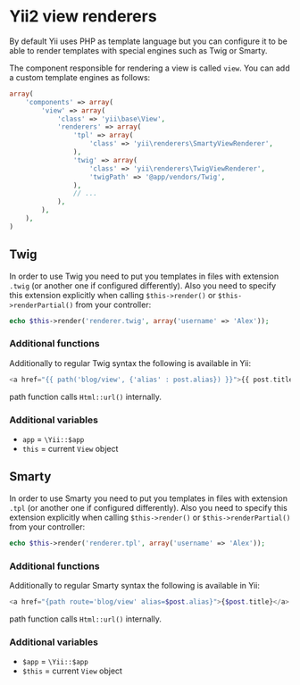Yii2 view renderers
===================

By default Yii uses PHP as template language but you can configure it to be able
to render templates with special engines such as Twig or Smarty.

The component responsible for rendering a view is called `view`. You can add
a custom template engines as follows:

```php
array(
	'components' => array(
		'view' => array(
			'class' => 'yii\base\View',
			'renderers' => array(
				'tpl' => array(
					'class' => 'yii\renderers\SmartyViewRenderer',
				),
				'twig' => array(
					'class' => 'yii\renderers\TwigViewRenderer',
					'twigPath' => '@app/vendors/Twig',
				),
				// ...
			),
		),
	),
)
```

Twig
----

In order to use Twig you need to put you templates in files with extension `.twig`
(or another one if configured differently).
Also you need to specify this extension explicitly when calling `$this->render()`
or `$this->renderPartial()` from your controller:

```php
echo $this->render('renderer.twig', array('username' => 'Alex'));
```

### Additional functions

Additionally to regular Twig syntax the following is available in Yii:

```php
<a href="{{ path('blog/view', {'alias' : post.alias}) }}">{{ post.title }}</a>
```

path function calls `Html::url()` internally.

### Additional variables

- `app` = `\Yii::$app`
- `this` = current `View` object

Smarty
------

In order to use Smarty you need to put you templates in files with extension `.tpl`
(or another one if configured differently).
Also you need to specify this extension explicitly when calling `$this->render()`
or `$this->renderPartial()` from your controller:

```php
echo $this->render('renderer.tpl', array('username' => 'Alex'));
```

### Additional functions

Additionally to regular Smarty syntax the following is available in Yii:

```php
<a href="{path route='blog/view' alias=$post.alias}">{$post.title}</a>
```

path function calls `Html::url()` internally.

### Additional variables

- `$app` = `\Yii::$app`
- `$this` = current `View` object